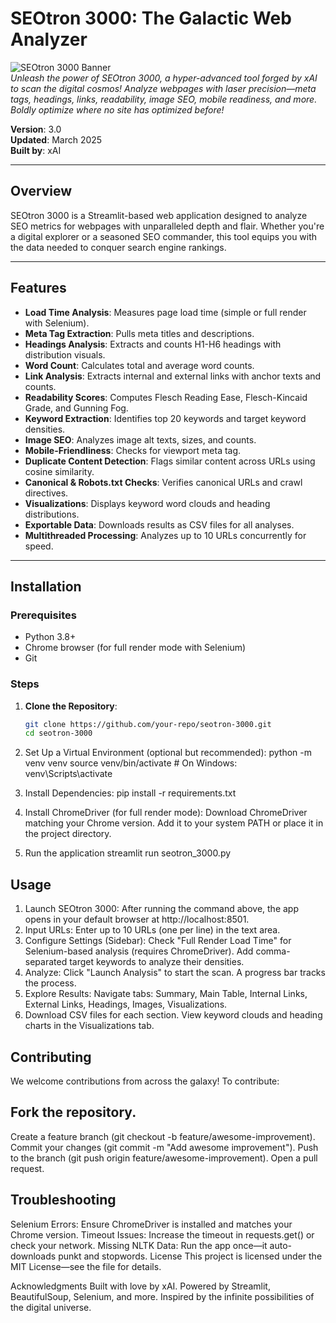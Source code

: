 # SEOtron 3000: The Galactic Web Analyzer

![SEOtron 3000 Banner](https://via.placeholder.com/800x200.png?text=SEOtron+3000)  
*Unleash the power of SEOtron 3000, a hyper-advanced tool forged by xAI to scan the digital cosmos! Analyze webpages with laser precision—meta tags, headings, links, readability, image SEO, mobile readiness, and more. Boldly optimize where no site has optimized before!*

**Version**: 3.0  
**Updated**: March 2025  
**Built by**: xAI

---

## Overview

SEOtron 3000 is a Streamlit-based web application designed to analyze SEO metrics for webpages with unparalleled depth and flair. Whether you're a digital explorer or a seasoned SEO commander, this tool equips you with the data needed to conquer search engine rankings.

---

## Features

- **Load Time Analysis**: Measures page load time (simple or full render with Selenium).
- **Meta Tag Extraction**: Pulls meta titles and descriptions.
- **Headings Analysis**: Extracts and counts H1-H6 headings with distribution visuals.
- **Word Count**: Calculates total and average word counts.
- **Link Analysis**: Extracts internal and external links with anchor texts and counts.
- **Readability Scores**: Computes Flesch Reading Ease, Flesch-Kincaid Grade, and Gunning Fog.
- **Keyword Extraction**: Identifies top 20 keywords and target keyword densities.
- **Image SEO**: Analyzes image alt texts, sizes, and counts.
- **Mobile-Friendliness**: Checks for viewport meta tag.
- **Duplicate Content Detection**: Flags similar content across URLs using cosine similarity.
- **Canonical & Robots.txt Checks**: Verifies canonical URLs and crawl directives.
- **Visualizations**: Displays keyword word clouds and heading distributions.
- **Exportable Data**: Downloads results as CSV files for all analyses.
- **Multithreaded Processing**: Analyzes up to 10 URLs concurrently for speed.

---

## Installation

### Prerequisites
- Python 3.8+
- Chrome browser (for full render mode with Selenium)
- Git

### Steps
1. **Clone the Repository**:
   ```bash
   git clone https://github.com/your-repo/seotron-3000.git
   cd seotron-3000

2. Set Up a Virtual Environment (optional but recommended):
python -m venv venv
source venv/bin/activate  # On Windows: venv\Scripts\activate

3. Install Dependencies:
pip install -r requirements.txt

4. Install ChromeDriver (for full render mode):
Download ChromeDriver matching your Chrome version.
Add it to your system PATH or place it in the project directory.

5. Run the application
streamlit run seotron_3000.py

## Usage
1. Launch SEOtron 3000:
After running the command above, the app opens in your default browser at http://localhost:8501.
2. Input URLs:
Enter up to 10 URLs (one per line) in the text area.
3. Configure Settings (Sidebar):
Check "Full Render Load Time" for Selenium-based analysis (requires ChromeDriver).
Add comma-separated target keywords to analyze their densities.
4. Analyze:
Click "Launch Analysis" to start the scan. A progress bar tracks the process.
5. Explore Results:
Navigate tabs: Summary, Main Table, Internal Links, External Links, Headings, Images, Visualizations.
6. Download CSV files for each section.
View keyword clouds and heading charts in the Visualizations tab.

## Contributing
We welcome contributions from across the galaxy! To contribute:

## Fork the repository.
Create a feature branch (git checkout -b feature/awesome-improvement).
Commit your changes (git commit -m "Add awesome improvement").
Push to the branch (git push origin feature/awesome-improvement).
Open a pull request.

## Troubleshooting
Selenium Errors: Ensure ChromeDriver is installed and matches your Chrome version.
Timeout Issues: Increase the timeout in requests.get() or check your network.
Missing NLTK Data: Run the app once—it auto-downloads punkt and stopwords.
License
This project is licensed under the MIT License—see the  file for details.

Acknowledgments
Built with love by xAI.
Powered by Streamlit, BeautifulSoup, Selenium, and more.
Inspired by the infinite possibilities of the digital universe.

